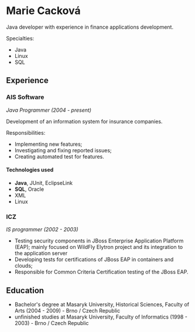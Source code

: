 # Marie Cacková

Java developer with experience in finance applications development.

Specialties: 
* Java
* Linux
* SQL

## Experience

### AIS Software

*Java Programmer (2004 - present)*

Development of an information system for insurance companies.

Responsibilities:
* Implementing new features;
* Investigating and fixing reported issues;
* Creating automated test for features.

#### Technologies used

* **Java**, JUnit, EclipseLink
* **SQL**, Oracle
* XML
* Linux

### ICZ

*IS programmer (2002 - 2003)*  

* Testing security components in JBoss Enterprise Application Platform (EAP); mainly focused on WildFly Elytron project and its integration to the application server
* Developing tests for certifications of JBoss EAP in containers and clouds;
* Responsible for Common Criteria Certification testing of the JBoss EAP.

## Education

* Bachelor's degree at Masaryk University, Historical Sciences, Faculty of Arts (2004 - 2009) - Brno / Czech Republic
* unfinished studies at Masaryk University, Faculty of Informatics (1998 - 2003) - Brno / Czech Republic
